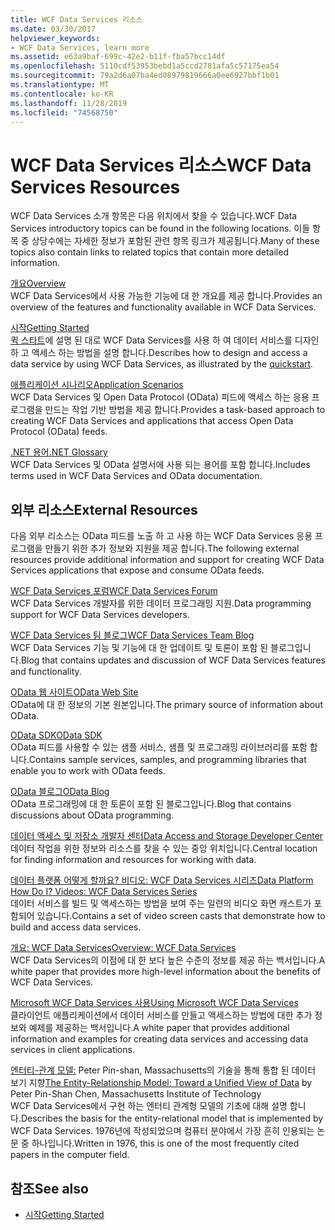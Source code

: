 ```yaml
---
title: WCF Data Services 리소스
ms.date: 03/30/2017
helpviewer_keywords:
- WCF Data Services, learn more
ms.assetid: e63a9baf-699c-42e2-b11f-fba57bcc14df
ms.openlocfilehash: 5110cdf53953bebd1a5ccd2781afa5c57175ea54
ms.sourcegitcommit: 79a2d6a07ba4ed08979819666a0ee6927bbf1b01
ms.translationtype: MT
ms.contentlocale: ko-KR
ms.lasthandoff: 11/28/2019
ms.locfileid: "74568750"
---
```

# <a name="wcf-data-services-resources"></a><span data-ttu-id="24736-102">WCF Data Services 리소스</span><span class="sxs-lookup"><span data-stu-id="24736-102">WCF Data Services Resources</span></span>
<span data-ttu-id="24736-103">WCF Data Services 소개 항목은 다음 위치에서 찾을 수 있습니다.</span><span class="sxs-lookup"><span data-stu-id="24736-103">WCF Data Services introductory topics can be found in the following locations.</span></span> <span data-ttu-id="24736-104">이들 항목 중 상당수에는 자세한 정보가 포함된 관련 항목 링크가 제공됩니다.</span><span class="sxs-lookup"><span data-stu-id="24736-104">Many of these topics also contain links to related topics that contain more detailed information.</span></span>  
  
 [<span data-ttu-id="24736-105">개요</span><span class="sxs-lookup"><span data-stu-id="24736-105">Overview</span></span>](wcf-data-services-overview.md)  
 <span data-ttu-id="24736-106">WCF Data Services에서 사용 가능한 기능에 대 한 개요를 제공 합니다.</span><span class="sxs-lookup"><span data-stu-id="24736-106">Provides an overview of the features and functionality available in WCF Data Services.</span></span>  
  
 [<span data-ttu-id="24736-107">시작</span><span class="sxs-lookup"><span data-stu-id="24736-107">Getting Started</span></span>](../adonet/ef/getting-started.md)  
 <span data-ttu-id="24736-108">[퀵 스타트](quickstart-wcf-data-services.md)에 설명 된 대로 WCF Data Services를 사용 하 여 데이터 서비스를 디자인 하 고 액세스 하는 방법을 설명 합니다.</span><span class="sxs-lookup"><span data-stu-id="24736-108">Describes how to design and access a data service by using WCF Data Services, as illustrated by the [quickstart](quickstart-wcf-data-services.md).</span></span>  
  
 [<span data-ttu-id="24736-109">애플리케이션 시나리오</span><span class="sxs-lookup"><span data-stu-id="24736-109">Application Scenarios</span></span>](application-scenarios-wcf-data-services.md)  
 <span data-ttu-id="24736-110">WCF Data Services 및 Open Data Protocol (OData) 피드에 액세스 하는 응용 프로그램을 만드는 작업 기반 방법을 제공 합니다.</span><span class="sxs-lookup"><span data-stu-id="24736-110">Provides a task-based approach to creating WCF Data Services and applications that access Open Data Protocol (OData) feeds.</span></span>  
  
 [<span data-ttu-id="24736-111">.NET 용어</span><span class="sxs-lookup"><span data-stu-id="24736-111">.NET Glossary</span></span>](../../../standard/glossary.md)  
 <span data-ttu-id="24736-112">WCF Data Services 및 OData 설명서에 사용 되는 용어를 포함 합니다.</span><span class="sxs-lookup"><span data-stu-id="24736-112">Includes terms used in WCF Data Services and OData documentation.</span></span>  
  
## <a name="external-resources"></a><span data-ttu-id="24736-113">외부 리소스</span><span class="sxs-lookup"><span data-stu-id="24736-113">External Resources</span></span>  
 <span data-ttu-id="24736-114">다음 외부 리소스는 OData 피드를 노출 하 고 사용 하는 WCF Data Services 응용 프로그램을 만들기 위한 추가 정보와 지원을 제공 합니다.</span><span class="sxs-lookup"><span data-stu-id="24736-114">The following external resources provide additional information and support for creating WCF Data Services applications that expose and consume OData feeds.</span></span>  
  
 [<span data-ttu-id="24736-115">WCF Data Services 포럼</span><span class="sxs-lookup"><span data-stu-id="24736-115">WCF Data Services Forum</span></span>](https://go.microsoft.com/fwlink/?LinkId=150512)  
 <span data-ttu-id="24736-116">WCF Data Services 개발자를 위한 데이터 프로그래밍 지원.</span><span class="sxs-lookup"><span data-stu-id="24736-116">Data programming support for WCF Data Services developers.</span></span>  
  
 [<span data-ttu-id="24736-117">WCF Data Services 팀 블로그</span><span class="sxs-lookup"><span data-stu-id="24736-117">WCF Data Services Team Blog</span></span>](https://go.microsoft.com/fwlink/?LinkId=150511)  
 <span data-ttu-id="24736-118">WCF Data Services 기능 및 기능에 대 한 업데이트 및 토론이 포함 된 블로그입니다.</span><span class="sxs-lookup"><span data-stu-id="24736-118">Blog that contains updates and discussion of WCF Data Services features and functionality.</span></span>  
  
 [<span data-ttu-id="24736-119">OData 웹 사이트</span><span class="sxs-lookup"><span data-stu-id="24736-119">OData Web Site</span></span>](https://go.microsoft.com/fwlink/?LinkID=184554)  
 <span data-ttu-id="24736-120">OData에 대 한 정보의 기본 원본입니다.</span><span class="sxs-lookup"><span data-stu-id="24736-120">The primary source of information about OData.</span></span>  
  
 [<span data-ttu-id="24736-121">OData SDK</span><span class="sxs-lookup"><span data-stu-id="24736-121">OData SDK</span></span>](https://go.microsoft.com/fwlink/?LinkID=185248)  
 <span data-ttu-id="24736-122">OData 피드를 사용할 수 있는 샘플 서비스, 샘플 및 프로그래밍 라이브러리를 포함 합니다.</span><span class="sxs-lookup"><span data-stu-id="24736-122">Contains sample services, samples, and programming libraries that enable you to work with OData feeds.</span></span>  
  
 [<span data-ttu-id="24736-123">OData 블로그</span><span class="sxs-lookup"><span data-stu-id="24736-123">OData Blog</span></span>](https://go.microsoft.com/fwlink/?LinkId=185868)  
 <span data-ttu-id="24736-124">OData 프로그래밍에 대 한 토론이 포함 된 블로그입니다.</span><span class="sxs-lookup"><span data-stu-id="24736-124">Blog that contains discussions about OData programming.</span></span>  
  
 [<span data-ttu-id="24736-125">데이터 액세스 및 저장소 개발자 센터</span><span class="sxs-lookup"><span data-stu-id="24736-125">Data Access and Storage Developer Center</span></span>](https://go.microsoft.com/fwlink/?LinkId=91903)  
 <span data-ttu-id="24736-126">데이터 작업을 위한 정보와 리소스를 찾을 수 있는 중앙 위치입니다.</span><span class="sxs-lookup"><span data-stu-id="24736-126">Central location for finding information and resources for working with data.</span></span>  
  
 [<span data-ttu-id="24736-127">데이터 플랫폼 어떻게 할까요? 비디오: WCF Data Services 시리즈</span><span class="sxs-lookup"><span data-stu-id="24736-127">Data Platform How Do I? Videos: WCF Data Services Series</span></span>](https://go.microsoft.com/fwlink/?LinkId=124600)  
 <span data-ttu-id="24736-128">데이터 서비스를 빌드 및 액세스하는 방법을 보여 주는 일련의 비디오 화면 캐스트가 포함되어 있습니다.</span><span class="sxs-lookup"><span data-stu-id="24736-128">Contains a set of video screen casts that demonstrate how to build and access data services.</span></span>  
  
 [<span data-ttu-id="24736-129">개요: WCF Data Services</span><span class="sxs-lookup"><span data-stu-id="24736-129">Overview: WCF Data Services</span></span>](https://go.microsoft.com/fwlink/?LinkID=131074)  
 <span data-ttu-id="24736-130">WCF Data Services의 이점에 대 한 보다 높은 수준의 정보를 제공 하는 백서입니다.</span><span class="sxs-lookup"><span data-stu-id="24736-130">A white paper that provides more high-level information about the benefits of WCF Data Services.</span></span>  
  
 [<span data-ttu-id="24736-131">Microsoft WCF Data Services 사용</span><span class="sxs-lookup"><span data-stu-id="24736-131">Using Microsoft WCF Data Services</span></span>](https://go.microsoft.com/fwlink/?LinkID=131075)  
 <span data-ttu-id="24736-132">클라이언트 애플리케이션에서 데이터 서비스를 만들고 액세스하는 방법에 대한 추가 정보와 예제를 제공하는 백서입니다.</span><span class="sxs-lookup"><span data-stu-id="24736-132">A white paper that provides additional information and examples for creating data services and accessing data services in client applications.</span></span>  
  
 <span data-ttu-id="24736-133">[엔터티-관계 모델:](https://go.microsoft.com/fwlink/?LinkId=91909) Peter Pin-shan, Massachusetts의 기술을 통해 통합 된 데이터 보기 지향</span><span class="sxs-lookup"><span data-stu-id="24736-133">[The Entity-Relationship Model: Toward a Unified View of Data](https://go.microsoft.com/fwlink/?LinkId=91909) by Peter Pin-Shan Chen, Massachusetts Institute of Technology</span></span>  
 <span data-ttu-id="24736-134">WCF Data Services에서 구현 하는 엔터티 관계형 모델의 기초에 대해 설명 합니다.</span><span class="sxs-lookup"><span data-stu-id="24736-134">Describes the basis for the entity-relational model that is implemented by WCF Data Services.</span></span> <span data-ttu-id="24736-135">1976년에 작성되었으며 컴퓨터 분야에서 가장 흔히 인용되는 논문 중 하나입니다.</span><span class="sxs-lookup"><span data-stu-id="24736-135">Written in 1976, this is one of the most frequently cited papers in the computer field.</span></span>  
  
## <a name="see-also"></a><span data-ttu-id="24736-136">참조</span><span class="sxs-lookup"><span data-stu-id="24736-136">See also</span></span>

- [<span data-ttu-id="24736-137">시작</span><span class="sxs-lookup"><span data-stu-id="24736-137">Getting Started</span></span>](getting-started-with-wcf-data-services.md)
